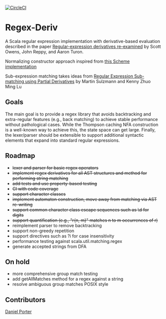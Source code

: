 [![CircleCI](https://circleci.com/gh/dlomsak/regex-deriv.svg?style=shield)](https://circleci.com/gh/dlomsak/regex-deriv)

Regex-Deriv
==============
A Scala regular expression implementation with derivative-based evaluation described in the paper [Regular-expression derivatives re-examined](http://people.cs.uchicago.edu/~jhr/papers/2009/jfp-re-derivatives.pdf) by Scott Owens, John Reppy, and Aaron Turon.

Normalizing constructor approach inspired from [this Scheme implementation](https://github.com/tmmcguire/scheme-regular-expression-derivatives/blob/master/dre.scm)

Sub-expression matching takes ideas from [Regular Expression Sub-matching using Partial Derivatives](http://www.home.hs-karlsruhe.de/~suma0002/publications/ppdp12-part-deriv-sub-match.pdf) by Martin Sulzmann and Kenny Zhuo Ming Lu

Goals
-----
The main goal is to provide a regex library that avoids backtracking and extra-regular features (e.g., back matching) to achieve stable performance without pathological cases. While the Thompson caching NFA construction is a well-known way to achieve this, the state space can get large. Finally, the lexer/parser should be extensible to support additional syntactic elements that expand into standard regular expressions.

Roadmap
-------
* ~~lexer and parser for basic regex operators~~
* ~~implement regex derivatives for all AST structures and method for performing string matching~~
* ~~add tests and use property-based testing~~
* ~~CI with code coverage~~
* ~~support character classes~~
* ~~implement automaton construction, move away from matching via AST re-writing~~
* ~~support common character class escape sequences such as \d for digits~~
* ~~support quantification (e.g., "r{n, m}" matches n to m occurrences of r)~~
* reimplement parser to remove backtracking
* support non-greedy repetition
* support directives such as ?i for case insensitivity
* performance testing against scala.util.matching.regex
* generate accepted strings from DFA

On hold
-------------
* more comprehensive group match testing
* add getAllMatches method for a regex against a string
* resolve ambiguous group matches POSIX style

Contributors
------------
[Daniel Porter](https://github.com/DanielPorter)
